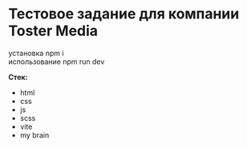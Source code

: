 # Тестовое задание для компании Toster Media

установка npm i  
использование npm run dev

**Стек:**
- html
- css
- js
- scss
- vite
- my brain

